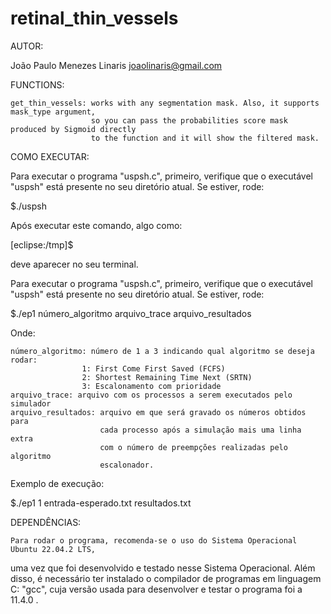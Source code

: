 # retinal_thin_vessels

AUTOR:

João Paulo Menezes Linaris
joaolinaris@gmail.com

FUNCTIONS:

    get_thin_vessels: works with any segmentation mask. Also, it supports mask_type argument,
                      so you can pass the probabilities score mask produced by Sigmoid directly
                      to the function and it will show the filtered mask.

COMO EXECUTAR:

Para executar o programa "uspsh.c", primeiro, verifique que o executável
"uspsh" está presente no seu diretório atual. Se estiver, rode:

$./uspsh

Após executar este comando, algo como:

[eclipse:/tmp]$

deve aparecer no seu terminal.

Para executar o programa "uspsh.c", primeiro, verifique que o executável
"uspsh" está presente no seu diretório atual. Se estiver, rode:

$./ep1 número_algoritmo arquivo_trace arquivo_resultados

Onde:

    número_algoritmo: número de 1 a 3 indicando qual algoritmo se deseja rodar:                
                    1: First Come First Saved (FCFS)
                    2: Shortest Remaining Time Next (SRTN)
                    3: Escalonamento com prioridade
    arquivo_trace: arquivo com os processos a serem executados pelo simulador
    arquivo_resultados: arquivo em que será gravado os números obtidos para 
                        cada processo após a simulação mais uma linha extra
                        com o número de preempções realizadas pelo algoritmo
                        escalonador.

Exemplo de execução:

$./ep1 1 entrada-esperado.txt resultados.txt

DEPENDÊNCIAS:

    Para rodar o programa, recomenda-se o uso do Sistema Operacional Ubuntu 22.04.2 LTS,
uma vez que foi desenvolvido e testado nesse Sistema Operacional. Além disso, é
necessário ter instalado o compilador de programas em linguagem C: "gcc", cuja versão
usada para desenvolver e testar o programa foi a 11.4.0 .